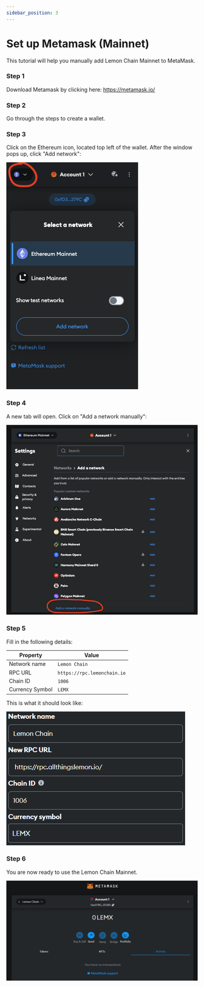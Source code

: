 ```yaml
---
sidebar_position: 3
---
```


# Set up Metamask (Mainnet)

This tutorial will help you manually add Lemon Chain Mainnet to MetaMask. 

### Step 1 

Download Metamask by clicking here: https://metamask.io/ 

### Step 2

Go through the steps to create a wallet.

### Step 3

Click on the Ethereum icon, located top left of the wallet. After the window pops up, click "Add network":

!["Metamask Step 1"](assets/img/step1.png)

### Step 4

A new tab will open. Click on "Add a network manually":

!["Metamask Step 2"](assets/img/step2.png)

### Step 5

Fill in the following details: 

| Property           | Value                                   |
|--------------------|-----------------------------------------|
| Network name       | `Lemon Chain`                           |
| RPC URL            | `https://rpc.lemonchain.io`             |
| Chain ID           | `1006`                                  |
| Currency Symbol    | `LEMX`                                  |

This is what it should look like:

!["Lemon Chain Mainnet Config"](assets/img/network-parametersm.png)

### Step 6

You are now ready to use the Lemon Chain Mainnet.

!["Metamask Step 3"](assets/img/step4m.png)